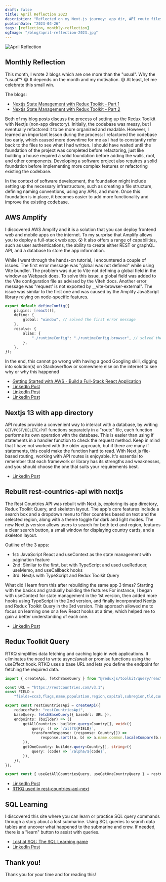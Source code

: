 ```yaml
---
draft: false
title: April Reflection 2023
description: "Reflected on my Next.js journey: app dir, API route files, Redux Toolkit for state mgmt, SQL queries through a game, and AWS Amplify deployment."
publishDate: "2023-04-26"
tags: [reflection, monthly-reflection]
ogImage: "/blog/april-reflection-2023.jpg"
---
```


![April Reflection](/blog/april-reflection-2023.jpg)

## Monthly Reflection

This month, I wrote 2 blogs which are one more than the "usual". Why the "usual"? 😂 It depends on the month and my motivation. 😅 At least, let me celebrate this small win.

The blogs:

- <a href="https://victoriacheng15.vercel.app/posts/nextjs-state-management-with-redux-toolkit-part-1" target="_blank" rel="noopener noreferrer">Nextjs State Management with Redux Toolkit - Part 1</a>
- <a href="https://victoriacheng15.vercel.app/posts/nextjs-state-management-with-redux-toolkit-part-2" target="_blank" rel="noopener noreferrer">Nextjs State Management with Redux Toolkit - Part 2</a>

Both of my blog posts discuss the process of setting up the Redux Toolkit with Nextjs (non-app directory). Initially, the codebase was messy, but I eventually refactored it to be more organized and readable. However, I learned an important lesson during the process: I refactored the codebase too early, which caused more downtime for me as I had to constantly refer back to the files to see what I had written. I should have waited until the foundation of the project was completed before refactoring, just like building a house required a solid foundation before adding the walls, roof, and other components. Developing a software project also requires a solid foundation before implementing more complex features or refactoring existing the codebase.

In the context of software development, the foundation might include setting up the necessary infrastructure, such as creating a file structure, defining naming conventions, using any APIs, and more. Once this foundation is in place, it becomes easier to add more functionality and improve the existing codebase.

## AWS Amplify

I discovered AWS Amplify and it is a solution that you can deploy frontend web and mobile apps on the internet. To my surprise that Amplify allows you to deploy a full-stack web app. 😮 It also offers a range of capabilities, such as user authentications, the ability to create either REST or graphQL API, and a database to store the app information.

While I went through the hands-on tutorial, I encountered a couple of issues. The first error message was "global was not defined" while using Vite bundler. The problem was due to Vite not defining a global field in the window as Webpack does. To solve this issue, a global field was added to the Vite configuration file as advised by the Viteh docs. Another error message was "request' is not exported by \_\_vite-browser-external". The issue was similar to the first one and was caused by the Amplify JavaScript library relying on node-specific features.

```ts
export default defineConfig({
	plugins: [react()],
	define: {
		global: "window", // solved the first error message
	},
	resolve: {
		alias: {
			"./runtimeConfig": "./runtimeConfig.browser", // solved the 2nd error message
		},
	},
});
```

In the end, this cannot go wrong with having a good Googling skill, digging into solution(s) on Stackoverflow or somewhere else on the internet to see why or why this happened

- <a href="https://aws.amazon.com/getting-started/hands-on/build-react-app-amplify-graphql/?ref=gsrchandson&id=updated" target="_blank" rel="noopener noreferrer">Getting Started with AWS - Build a Full-Stack React Application</a>
- <a href="https://www.linkedin.com/posts/victoriacheng15_coding-softwareengineering-aws-activity-7047992828769009664-n4xL/?utm_source=share&utm_medium=member_desktop" target="_blank" rel="noopener noreferrer">LinkedIn Post</a>
- <a href="https://www.linkedin.com/posts/victoriacheng15_coding-softwareengineering-aws-activity-7049031462158831617--4Mb/?utm_source=share&utm_medium=member_desktop" target="_blank" rel="noopener noreferrer">LinkedIn Post</a>
- <a href="https://www.linkedin.com/posts/victoriacheng15_coding-softwareengineering-aws-activity-7049754407764201474-jzTn/?utm_source=share&utm_medium=member_desktop" target="_blank" rel="noopener noreferrer">LinkedIn Post</a>

## Nextjs 13 with app directory

API routes provide a convenient way to interact with a database, by writing `GET/POST/DELETE/PUT` functions separately in a "route" file, each function performs its own operation with the database. This is easier than using if statements in a handler function to check the request method. Keep in mind that I have not worked with the older approach, but if there are many if statements, this could make the function hard to read. With Next.js file-based routing, working with API routes is enjoyable. It's essential to remember that each framework or library has its strengths and weaknesses, and you should choose the one that suits your requirements best.

- <a href="https://www.linkedin.com/posts/victoriacheng15_coding-programming-softwareengineering-activity-7050520948839485440-NyBb/?utm_source=share&utm_medium=member_desktopp" target="_blank" rel="noopener noreferrer">LinkedIn Post</a>

## Rebuilt rest-countries-api with nextjs

The Rest Countries API was rebuilt with Next.js, exploring its app directory, Redux Toolkit Query, and skeleton layout. The app's core features include a search box and a dropdown menu to filter countries based on text and the selected region, along with a theme toggle for dark and light modes. The new Next.js version allows users to search for both text and region, features a clear search button, a small window for displaying country cards, and a skeleton layout.

Outline of the 3 apps:

- 1st: JavaScript React and useContext as the state management with pagination feature
- 2nd: Similar to the first, but with TypeScript and used useReducer, useMemo, and useCallback hooks
- 3rd: Nextjs with TypeScript and Redux Toolkit Query

What did I learn from this after rebuilding the same app 3 times? Starting with the basics and gradually building the features For instance, I began with useContext for state management in the 1st version, then added more hooks using TypeScript in the 2nd version, and finally incorporated Nextjs and Redux Toolkit Query in the 3rd version. This approach allowed me to focus on learning one or a few React hooks at a time, which helped me to gain a better understanding of each one.

- <a href="https://www.linkedin.com/posts/victoriacheng15_coding-programming-softwareengineering-activity-7051590391254446080-RMR1/?utm_source=share&utm_medium=member_desktop" target="_blank" rel="noopener noreferrer">LinkedIn Post</a>

## Redux Toolkit Query

RTKQ simplifies data fetching and caching logic in web applications. It eliminates the need to write async/await or promise functions using the useEffect hook. RTKQ uses a base URL and lets you define the endpoint for fetching the required data.

```ts
import { createApi, fetchBaseQuery } from "@reduxjs/toolkit/query/react";

const URL = "https://restcountries.com/v3.1";
const FIELD =
	"fields=cca3,flags,name,population,region,capital,subregion,tld,currencies,languages,borders";

export const restCountriesApi = createApi({
	reducerPath: "restCountriesApi",
	baseQuery: fetchBaseQuery({ baseUrl: URL }),
	endpoints: (builder) => ({
		getAllCountries: builder.query<Country[], void>({
			query: () => `/all?${FIELD}`,
			transformResponse: (response: Country[]) =>
				response.sort((a, b) => a.name.common.localeCompare(b.name.common)),
		}),
		getOneCountry: builder.query<Country[], string>({
			query: (code) => `/alpha/${code}`,
		}),
	}),
});

export const { useGetAllCountriesQuery, useGetOneCountryQuery } = restCountriesApi;
```

- <a href="https://www.linkedin.com/posts/victoriacheng15_coding-programming-softwareengineering-activity-7053762938716766208-x0nR/?utm_source=share&utm_medium=member_desktop" target="_blank" rel="noopener noreferrer">LinkedIn Post</a>
- <a href="https://github.com/victoriacheng15/rest-countries-api-next" target="_blank" rel="noopener noreferrer">RTKQ used in rest-countries-api-next</a>

## SQL Learning

I discovered this site where you can learn or practice SQL query commands through a story about a lost submarine. Using SQL queries to search data tables and uncover what happened to the submarine and crew. If needed, there is a "learn" button to assist with queries.

- <a href="https://lost-at-sql.therobinlord.com/" target="_blank" rel="noopener noreferrer">Lost at SQL: The SQL Learning game</a>
- <a href="https://www.linkedin.com/posts/victoriacheng15_coding-programming-softwareengineering-activity-7056270964468170753-_w6x/?utm_source=share&utm_medium=member_desktop" target="_blank" rel="noopener noreferrer">LinkedIn Post</a>

## Thank you!

Thank you for your time and for reading this!
